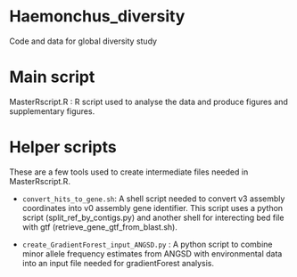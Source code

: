 # Haemonchus_diversity
Code and data for global diversity study

# Main script
MasterRscript.R : R script used to analyse the data and produce figures and supplementary figures.

# Helper scripts
These are a few tools used to create intermediate files needed in MasterRscript.R.

* ``` convert_hits_to_gene.sh ```:
A shell script needed to convert v3 assembly coordinates into v0 assembly gene identifier. This script uses a python script (split_ref_by_contigs.py) and another shell for interecting bed file with gtf (retrieve_gene_gtf_from_blast.sh).

* ``` create_GradientForest_input_ANGSD.py ``` :
A python script to combine minor allele frequency estimates from ANGSD with environmental data into an input file needed for gradientForest analysis. 
